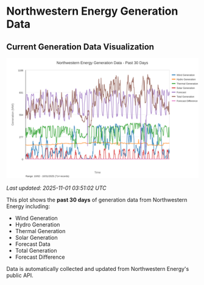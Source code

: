 # Northwestern Energy Generation Data

## Current Generation Data Visualization

![Northwestern Energy Generation Data](images/nwe_generation_plot.svg)

*Last updated: 2025-11-01 03:51:02 UTC*

This plot shows the **past 30 days** of generation data from Northwestern Energy including:
- Wind Generation
- Hydro Generation  
- Thermal Generation
- Solar Generation
- Forecast Data
- Total Generation
- Forecast Difference

Data is automatically collected and updated from Northwestern Energy's public API.


